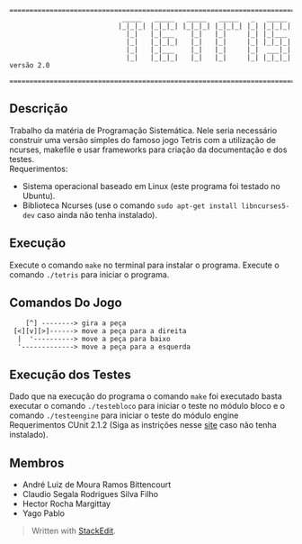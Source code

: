 

```
========================================================================================================
                            _____   _____   _____   _____   _   _____
                           |_|_|_| |_|_|_| |_|_|_| |_|_|_| |_| |_|_|_|
                             |_|   |_|___    |_|   |_|     |_| |_|___
                             |_|   |_|_|_|   |_|   |_|     |_| |_|_|_|
                             |_|   |_|___    |_|   |_|     |_|  ___|_|
                             |_|   |_|_|_|   |_|   |_|     |_| |_|_|_|  versão 2.0

========================================================================================================
```


## Descrição
	
Trabalho da matéria de Programação Sistemática. Nele seria necessário construir uma versão simples do famoso jogo Tetris com a utilização de ncurses, makefile e usar frameworks para criação da documentação e dos testes.  
Requerimentos:   

+ Sistema operacional baseado em Linux (este programa foi testado no Ubuntu).
+  Biblioteca Ncurses (use o comando ```sudo apt-get install libncurses5-dev``` caso ainda não tenha instalado).

## Execução

Execute o comando ```make``` no terminal para instalar o programa.
Execute o comando ```./tetris``` para iniciar o programa.

## Comandos Do Jogo

```
	[^] --------> gira a peça
 [<][v][>]------> move a peça para a direita
  |  '----------> move a peça para baixo
  '-------------> move a peça para a esquerda
```

## Execução dos Testes

Dado que na execução do programa o comando ```make``` foi executado basta executar o comando ```./testebloco``` para iniciar o teste no módulo bloco e o comando ```./testeengine``` para iniciar o teste do módulo engine
Requerimentos CUnit 2.1.2 (Siga as instrições nesse [site](https://netbeans.org/kb/docs/cnd/c-unit-test.html?print=yes#linux) caso não tenha instalado).  


## Membros

+ André Luiz de Moura Ramos Bittencourt
+ Claudio Segala Rodrigues Silva Filho
+ Hector Rocha Margittay
+ Yago Pablo

> Written with [StackEdit](https://stackedit.io/).